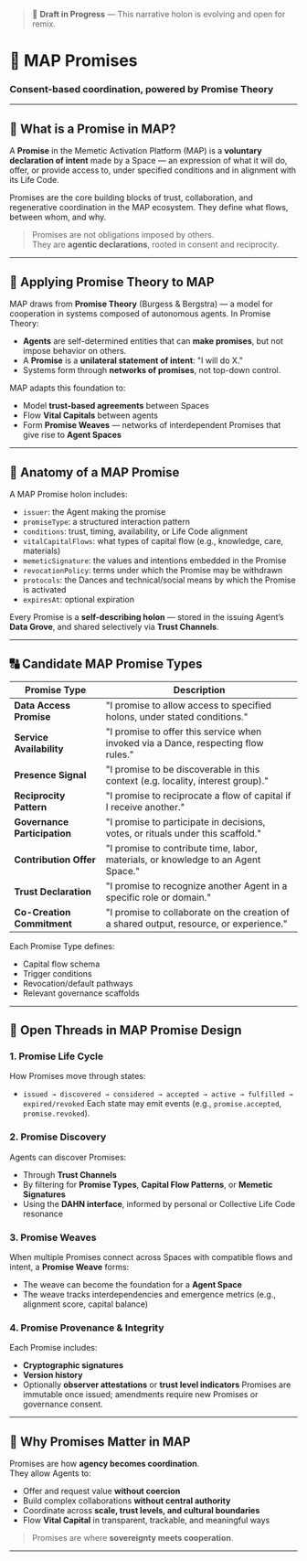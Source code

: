 > 🚧 **Draft in Progress** — This narrative holon is evolving and open for remix.

# 🤝 MAP Promises
### Consent-based coordination, powered by Promise Theory

---

## 🧩 What is a Promise in MAP?

A **Promise** in the Memetic Activation Platform (MAP) is a **voluntary declaration of intent** made by a Space — an expression of what it will do, offer, or provide access to, under specified conditions and in alignment with its Life Code.

Promises are the core building blocks of trust, collaboration, and regenerative coordination in the MAP ecosystem. They define what flows, between whom, and why.

> Promises are not obligations imposed by others.  
> They are **agentic declarations**, rooted in consent and reciprocity.

---

## 🧠 Applying Promise Theory to MAP

MAP draws from **Promise Theory** (Burgess & Bergstra) — a model for cooperation in systems composed of autonomous agents. In Promise Theory:

- **Agents** are self-determined entities that can **make promises**, but not impose behavior on others.
- A **Promise** is a **unilateral statement of intent**: "I will do X."
- Systems form through **networks of promises**, not top-down control.

MAP adapts this foundation to:
- Model **trust-based agreements** between Spaces
- Flow **Vital Capitals** between agents
- Form **Promise Weaves** — networks of interdependent Promises that give rise to **Agent Spaces**

---

## 📄 Anatomy of a MAP Promise

A MAP Promise holon includes:

- `issuer`: the Agent making the promise
- `promiseType`: a structured interaction pattern
- `conditions`: trust, timing, availability, or Life Code alignment
- `vitalCapitalFlows`: what types of capital flow (e.g., knowledge, care, materials)
- `memeticSignature`: the values and intentions embedded in the Promise
- `revocationPolicy`: terms under which the Promise may be withdrawn
- `protocols`: the Dances and technical/social means by which the Promise is activated
- `expiresAt`: optional expiration

Every Promise is a **self-describing holon** — stored in the issuing Agent’s **Data Grove**, and shared selectively via **Trust Channels**.

---

## 🔠 Candidate MAP Promise Types

| **Promise Type**         | **Description**                                                                 |
|--------------------------|----------------------------------------------------------------------------------|
| **Data Access Promise**  | "I promise to allow access to specified holons, under stated conditions."       |
| **Service Availability** | "I promise to offer this service when invoked via a Dance, respecting flow rules."|
| **Presence Signal**      | "I promise to be discoverable in this context (e.g. locality, interest group)." |
| **Reciprocity Pattern**  | "I promise to reciprocate a flow of capital if I receive another."              |
| **Governance Participation** | "I promise to participate in decisions, votes, or rituals under this scaffold." |
| **Contribution Offer**   | "I promise to contribute time, labor, materials, or knowledge to an Agent Space."|
| **Trust Declaration**    | "I promise to recognize another Agent in a specific role or domain."             |
| **Co-Creation Commitment**| "I promise to collaborate on the creation of a shared output, resource, or experience."|

Each Promise Type defines:
- Capital flow schema
- Trigger conditions
- Revocation/default pathways
- Relevant governance scaffolds

---

## 🔄 Open Threads in MAP Promise Design

### 1. **Promise Life Cycle**
How Promises move through states:
- `issued → discovered → considered → accepted → active → fulfilled → expired/revoked`
  Each state may emit events (e.g., `promise.accepted`, `promise.revoked`).

### 2. **Promise Discovery**
Agents can discover Promises:
- Through **Trust Channels**
- By filtering for **Promise Types**, **Capital Flow Patterns**, or **Memetic Signatures**
- Using the **DAHN interface**, informed by personal or Collective Life Code resonance

### 3. **Promise Weaves**
When multiple Promises connect across Spaces with compatible flows and intent, a **Promise Weave** forms:
- The weave can become the foundation for a **Agent Space**
- The weave tracks interdependencies and emergence metrics (e.g., alignment score, capital balance)

### 4. **Promise Provenance & Integrity**
Each Promise includes:
- **Cryptographic signatures**
- **Version history**
- Optionally **observer attestations** or **trust level indicators**
  Promises are immutable once issued; amendments require new Promises or governance consent.

---

## 🧿 Why Promises Matter in MAP

Promises are how **agency becomes coordination**.  
They allow Agents to:
- Offer and request value **without coercion**
- Build complex collaborations **without central authority**
- Coordinate across **scale, trust levels, and cultural boundaries**
- Flow **Vital Capital** in transparent, trackable, and meaningful ways

> Promises are where **sovereignty meets cooperation**.

---